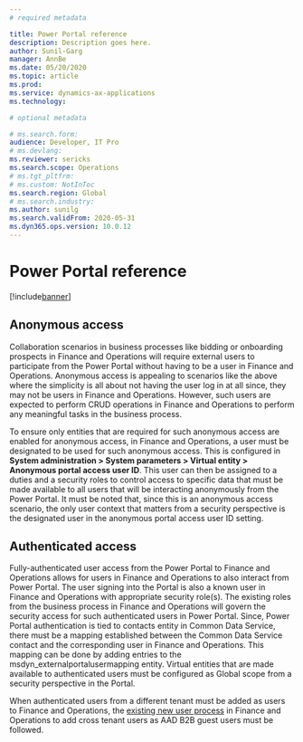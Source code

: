 ```yaml
---
# required metadata

title: Power Portal reference
description: Description goes here.
author: Sunil-Garg
manager: AnnBe
ms.date: 05/20/2020
ms.topic: article
ms.prod:
ms.service: dynamics-ax-applications
ms.technology: 

# optional metadata

# ms.search.form:
audience: Developer, IT Pro
# ms.devlang: 
ms.reviewer: sericks
ms.search.scope: Operations
# ms.tgt_pltfrm: 
# ms.custom: NotInToc
ms.search.region: Global
# ms.search.industry:
ms.author: sunilg
ms.search.validFrom: 2020-05-31
ms.dyn365.ops.version: 10.0.12
---
```


# Power Portal reference

[!include[banner](../includes/banner.md)]

Anonymous access
----------------

Collaboration scenarios in business processes like bidding or onboarding prospects in Finance and Operations will require external users to participate from the Power Portal without having to be a user in Finance and Operations. Anonymous access is appealing to scenarios like the above where the simplicity is all about not having the user log in at all since, they may not be users in Finance and Operations. However, such users are expected to perform CRUD operations in Finance and Operations to perform any meaningful tasks in the
business process.

To ensure only entities that are required for such anonymous access are enabled for anonymous access, in Finance and Operations, a user must be designated to be used for such anonymous access. This is configured in **System administration \> System parameters \> Virtual entity \> Anonymous portal access user ID**. This user can then be assigned to a duties and a security roles to control access to
specific data that must be made available to all users that will be interacting anonymously from the Power Portal. It must be noted that, since this is an anonymous access scenario, the only user context that matters from a security perspective is the designated user in the anonymous portal access user ID setting.

Authenticated access
--------------------

Fully-authenticated user access from the Power Portal to Finance and Operations allows for users in Finance and Operations to also interact from Power Portal. The user signing into the Portal is also a known user in Finance and Operations with appropriate security role(s). The existing roles from the business process in Finance and Operations will govern the security access for such authenticated
users in Power Portal. Since, Power Portal authentication is tied to contacts entity in Common Data Service, there must be a mapping established between the Common Data Service contact and the corresponding user in Finance and Operations. This mapping can be done by adding entries to the msdyn_externalportalusermapping entity. Virtual entities that are made available to authenticated users must be configured as Global scope from a security perspective in the Portal.

When authenticated users from a different tenant must be added as users to Finance and Operations, the [existing new user
process](../sysadmin/tasks/create-new-users.md) in Finance and Operations to add cross tenant users as AAD B2B guest users must be followed.

